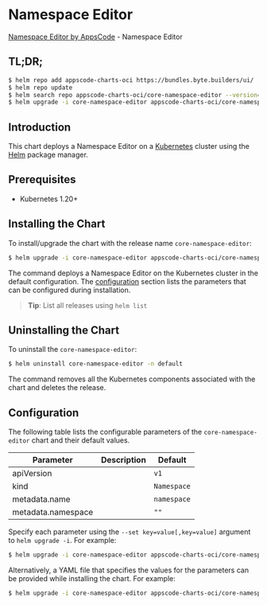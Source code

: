 # Namespace Editor

[Namespace Editor by AppsCode](https://appscode.com) - Namespace Editor

## TL;DR;

```bash
$ helm repo add appscode-charts-oci https://bundles.byte.builders/ui/
$ helm repo update
$ helm search repo appscode-charts-oci/core-namespace-editor --version=v0.7.0
$ helm upgrade -i core-namespace-editor appscode-charts-oci/core-namespace-editor -n default --create-namespace --version=v0.7.0
```

## Introduction

This chart deploys a Namespace Editor on a [Kubernetes](http://kubernetes.io) cluster using the [Helm](https://helm.sh) package manager.

## Prerequisites

- Kubernetes 1.20+

## Installing the Chart

To install/upgrade the chart with the release name `core-namespace-editor`:

```bash
$ helm upgrade -i core-namespace-editor appscode-charts-oci/core-namespace-editor -n default --create-namespace --version=v0.7.0
```

The command deploys a Namespace Editor on the Kubernetes cluster in the default configuration. The [configuration](#configuration) section lists the parameters that can be configured during installation.

> **Tip**: List all releases using `helm list`

## Uninstalling the Chart

To uninstall the `core-namespace-editor`:

```bash
$ helm uninstall core-namespace-editor -n default
```

The command removes all the Kubernetes components associated with the chart and deletes the release.

## Configuration

The following table lists the configurable parameters of the `core-namespace-editor` chart and their default values.

|     Parameter      | Description |        Default         |
|--------------------|-------------|------------------------|
| apiVersion         |             | <code>v1</code>        |
| kind               |             | <code>Namespace</code> |
| metadata.name      |             | <code>namespace</code> |
| metadata.namespace |             | <code>""</code>        |


Specify each parameter using the `--set key=value[,key=value]` argument to `helm upgrade -i`. For example:

```bash
$ helm upgrade -i core-namespace-editor appscode-charts-oci/core-namespace-editor -n default --create-namespace --version=v0.7.0 --set apiVersion=v1
```

Alternatively, a YAML file that specifies the values for the parameters can be provided while
installing the chart. For example:

```bash
$ helm upgrade -i core-namespace-editor appscode-charts-oci/core-namespace-editor -n default --create-namespace --version=v0.7.0 --values values.yaml
```
